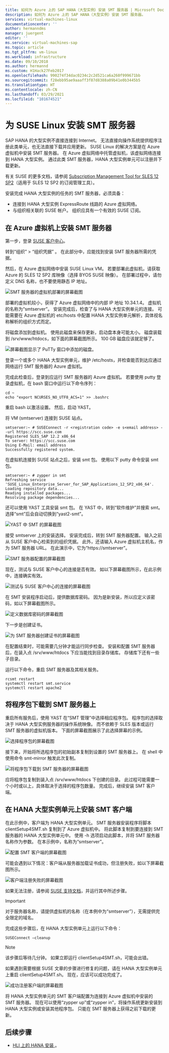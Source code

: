 ```yaml
---
title: 如何为 Azure 上的 SAP HANA（大型实例）安装 SMT 服务器 | Microsoft Docs
description: 如何为 Azure 上的 SAP HANA（大型实例）安装 SMT 服务器。
services: virtual-machines-linux
documentationcenter: ''
author: hermanndms
manager: juergent
editor: ''
ms.service: virtual-machines-sap
ms.topic: article
ms.tgt_pltfrm: vm-linux
ms.workload: infrastructure
ms.date: 09/10/2018
ms.author: hermannd
ms.custom: H1Hack27Feb2017
ms.openlocfilehash: 990274f34dac0234c2c2d521ca6a260f999671bb
ms.sourcegitcommit: f28ebb95ae9aaaff3f87d8388a09b41e0b3445b5
ms.translationtype: HT
ms.contentlocale: zh-CN
ms.lasthandoff: 03/29/2021
ms.locfileid: "101674521"
---
```

# <a name="set-up-smt-server-for-suse-linux"></a>为 SUSE Linux 安装 SMT 服务器
SAP HANA 的大型实例不直接连接到 Internet。 无法直接向操作系统提供程序注册此类单元，也无法直接下载并应用更新。 SUSE Linux 的解决方案是在 Azure 虚拟机中安装 SMT 服务器。 在 Azure 虚拟网络中托管虚拟机，该虚拟网络连接到 HANA 大型实例。 通过此类 SMT 服务器，HANA 大型实例单元可以注册并下载更新。 

有关 SUSE 的更多文档，请参阅 [Subscription Management Tool for SLES 12 SP2](https://www.suse.com/documentation/sles-12/pdfdoc/book_smt/book_smt.pdf)（适用于 SLES 12 SP2 的订阅管理工具）。 

安装完成 HANA 大型实例的任务的 SMT 服务器，必须具备：

- 连接到 HANA 大型实例 ExpressRoute 线路的 Azure 虚拟网络。
- 与组织相关联的 SUSE 帐户。 组织应具有一个有效的 SUSE 订阅。

## <a name="install-smt-server-on-an-azure-virtual-machine"></a>在 Azure 虚拟机上安装 SMT 服务器

第一步，登录 [SUSE 客户中心](https://scc.suse.com/)。

转到“组织” > “组织凭据” 。 在此部分中，应能找到安装 SMT 服务器所需的凭据。

然后，在 Azure 虚拟网络中安装 SUSE Linux VM。 若要部署此虚拟机，请获取 Azure 的 SLES 12 SP2 库映像（选择 BYOS SUSE 映像）。 在部署过程中，请勿定义 DNS 名称，也不要使用静态 IP 地址。

![SMT 服务器的虚拟机部署的屏幕截图](./media/hana-installation/image3_vm_deployment.png)

部署的虚拟机较小，获得了 Azure 虚拟网络中的内部 IP 地址 10.34.1.4。 虚拟机的名称为“smtserver”。 安装完成后，检查了与 HANA 大型实例单元的连接。 可能需要在 Azure 虚拟机的 etc/hosts 中配置 HANA 大型实例单元解析，具体视名称解析的组织方式而定。 

将磁盘添加到虚拟机。 使用此磁盘来保存更新，启动盘本身可能太小。 磁盘装载到 /srv/www/htdocs，如下面的屏幕截图所示。 100 GB 磁盘应该就足够了。

![屏幕截图显示了 PuTTy 窗口中添加的磁盘。](./media/hana-installation/image4_additional_disk_on_smtserver.PNG)

登录一个或多个 HANA 大型实例单元，维护 /etc/hosts，并检查能否到达应通过网络运行 SMT 服务器的 Azure 虚拟机。

完成此检查后，登录到应运行 SMT 服务器的 Azure 虚拟机。 若要使用 putty 登录虚拟机，在 bash 窗口中运行以下命令序列：

```
cd ~
echo "export NCURSES_NO_UTF8_ACS=1" >> .bashrc
```

重启 bash 以激活设置。 然后，启动 YAST。

将 VM (smtserver) 连接到 SUSE 站点。

```
smtserver:~ # SUSEConnect -r <registration code> -e s<email address> --url https://scc.suse.com
Registered SLES_SAP 12.2 x86_64
To server: https://scc.suse.com
Using E-Mail: email address
Successfully registered system.
```

在虚拟机连接到 SUSE 站点之后，安装 smt 包。 使用以下 putty 命令安装 smt 包。

```
smtserver:~ # zypper in smt
Refreshing service 'SUSE_Linux_Enterprise_Server_for_SAP_Applications_12_SP2_x86_64'.
Loading repository data...
Reading installed packages...
Resolving package dependencies...
```


还可以使用 YAST 工具安装 smt 包。 在 YAST 中，转到“软件维护”并搜索 smt。 选择“smt”后会自动切换到“yast2-smt”。

![YAST 中 SMT 的屏幕截图](./media/hana-installation/image5_smt_in_yast.PNG)


接受 smtserver 上的安装选择。 安装完成后，转到 SMT 服务器配置。 输入之前从 SUSE 客户中心检索到的组织凭据。 此外，还请输入 Azure 虚拟机主机名，作为 SMT 服务器 URL。 在此演示中，它为“https:\//smtserver”。

![SMT 服务器配置的屏幕截图](./media/hana-installation/image6_configuration_of_smtserver1.png)

现在，测试与 SUSE 客户中心的连接是否有效。 如以下屏幕截图所示，在此示例中，连接确实有效。

![测试与 SUSE 客户中心的连接的屏幕截图](./media/hana-installation/image7_test_connect.png)

在 SMT 安装程序启动后，提供数据库密码。 因为是新安装，所以应定义该密码，如以下屏幕截图所示。

![定义数据库密码的屏幕截图](./media/hana-installation/image8_define_db_passwd.PNG)

下一步是创建证书。

![为 SMT 服务器创建证书的屏幕截图](./media/hana-installation/image9_certificate_creation.PNG)

在配置结束时，可能需要几分钟才能运行同步检查。 安装和配置 SMT 服务器后，在装入点 /srv/www/htdocs 下应当能找到目录存储库。 存储库下还有一些子目录。 

运行以下命令，重启 SMT 服务器及其相关服务。

```
rcsmt restart
systemctl restart smt.service
systemctl restart apache2
```

## <a name="download-packages-onto-smt-server"></a>将程序包下载到 SMT 服务器上

重启所有服务后，使用 YAST 在“SMT 管理”中选择相应程序包。 程序包的选择取决于 HANA 大型实例服务器的操作系统映像。 而不依赖于 SLES 版本或运行 SMT 服务器的虚拟机版本。 下面的屏幕截图展示了此选择屏幕的示例。

![选择程序包的屏幕截图](./media/hana-installation/image10_select_packages.PNG)

接下来，开始将所选程序包的初始副本复制到设置的 SMT 服务器上。 在 shell 中使用命令 smt-mirror 触发此次复制。

![将程序包下载到 SMT 服务器的屏幕截图](./media/hana-installation/image11_download_packages.PNG)

应将程序包复制到装入点 /srv/www/htdocs 下创建的目录。 此过程可能需要一个小时或以上，具体取决于选择的程序包数量。 完成后，继续安装 SMT 客户端。 

## <a name="set-up-the-smt-client-on-hana-large-instance-units"></a>在 HANA 大型实例单元上安装 SMT 客户端

在此示例中，客户端为 HANA 大型实例单元。 SMT 服务器安装程序将脚本 clientSetup4SMT.sh 复制到了 Azure 虚拟机中。 将此脚本复制到要连接到 SMT 服务器的 HANA 大型实例单元中。 使用 -h 选项启动此脚本，并将 SMT 服务器名称作为参数。 在本示例中，名称为“smtserver”。

![配置 SMT 客户端的屏幕截图](./media/hana-installation/image12_configure_client.PNG)

可能会遇到以下情况：客户端从服务器加载证书成功，但注册失败，如以下屏幕截图所示。

![客户端注册失败的屏幕截图](./media/hana-installation/image13_registration_failed.PNG)

如果无法注册，请参阅 [SUSE 支持文档](https://www.suse.com/de-de/support/kb/doc/?id=7006024)，并运行其中所述步骤。

> [!IMPORTANT] 
> 对于服务器名称，请提供虚拟机的名称（在本例中为“smtserver”），无需提供完全限定的域名。 

完成这些步骤后，在 HANA 大型实例单元上运行以下命令：

```
SUSEConnect –cleanup
```

> [!Note] 
> 该步骤后等待几分钟。 如果立即运行 clientSetup4SMT.sh，可能会出错。

如果遇到需要根据 SUSE 文章的步骤进行修复的问题，请在 HANA 大型实例单元上重启 clientSetup4SMT.sh。 现在，应该可以成功完成了。

![成功注册客户端的屏幕截图](./media/hana-installation/image14_finish_client_config.PNG)

将 HANA 大型实例单元的 SMT 客户端配置为连接到 Azure 虚拟机中安装的 SMT 服务器。 现在可以使用“zypper up”或“zypper in”，将操作系统更新安装到 HANA 大型实例或安装其他程序包。 只能在 SMT 服务器上获得之前下载的更新。

## <a name="next-steps"></a>后续步骤
- [HLI 上的 HANA 安装 ](hana-example-installation.md)。











